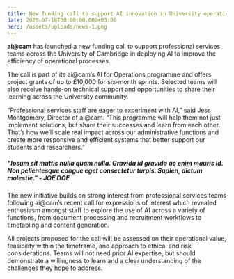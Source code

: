 ```yaml
---
title: New funding call to support AI innovation in University operations
date: 2025-07-18T00:00:00.000+03:00
hero: /assets/uploads/news-1.png
---
```

**ai@cam** has launched a new funding call to support professional services teams across the University of Cambridge in deploying AI to improve the efficiency of operational processes.

The call is part of its ai@cam’s AI for Operations programme and offers project grants of up to £10,000 for six-month sprints. Selected teams will also receive hands-on technical support and opportunities to share their learning across the University community.

“Professional services staff are eager to experiment with AI,” said Jess Montgomery, Director of ai@cam. “This programme will help them not just implement solutions, but share their successes and learn from each other. That’s how we’ll scale real impact across our administrative functions and create more responsive and efficient systems that better support our students and researchers.”

##### "Ipsum sit mattis nulla quam nulla. Gravida id gravida ac enim mauris id. Non pellentesque congue eget consectetur turpis. Sapien, dictum molestie." - JOE DOE

The new initiative builds on strong interest from professional services teams following ai@cam’s recent call for expressions of interest which revealed enthusiasm amongst staff to explore the use of AI across a variety of functions, from document processing and recruitment workflows to timetabling and content generation.

All projects proposed for the call will be assessed on their operational value, feasibility within the timeframe, and approach to ethical and risk considerations. Teams will not need prior AI expertise, but should demonstrate a willingness to learn and a clear understanding of the challenges they hope to address.
